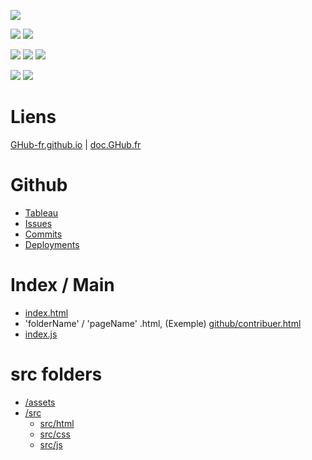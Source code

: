 <a href=""><img src="https://img.shields.io/website?down_color=red&down_message=offline&style=for-the-badge&up_color=green&up_message=online&url=https%3A%2F%2FGHub-fr.github.io"></a>

<a href=""><img src="https://img.shields.io/github/commit-activity/m/GHub-fr/GHub-fr.github.io?color=red&style=for-the-badge"></a>
<a href=""><img src="https://img.shields.io/github/last-commit/GHub-fr/GHub-fr.github.io?color=red&style=for-the-badge"></a>

<a href=""><img src="https://img.shields.io/github/stars/GHub-fr?color=red&style=for-the-badge"></a>
<a href=""><img src="https://img.shields.io/github/stars/GHub-fr/GHub-fr.github.io?color=red&label=repo%20stars&style=for-the-badge"></a>
<a href=""><img src="https://img.shields.io/github/contributors/GHub-fr/GHub-fr.github.io?style=for-the-badge"></a>

<a href=""><img src="https://img.shields.io/github/languages/code-size/GHub-fr/GHub-fr.github.io?color=red"></a>
<a href=""><img src="https://img.shields.io/github/repo-size/GHub-fr/GHub-fr.github.io?color=red"></a>

# Liens
[GHub-fr.github.io](https://GHub-fr.github.io) | [doc.GHub.fr](https://doc.ghub.fr)

# Github
- [Tableau](https://github.com/orgs/GHub-fr/projects/4/)
- [Issues](https://github.com/GHub-fr/GHub-fr.github.io/issues)
- [Commits](https://github.com/GHub-fr/GHub-fr.github.io/commits/main)
- [Deployments](https://github.com/GHub-fr/GHub-fr.github.io/deployments)

# Index / Main
- [index.html](https://github.com/GHub-fr/GHub-fr.github.io/blob/main/index.html)
- 'folderName' / 'pageName' .html, (Exemple) [github/contribuer.html](https://github.com/GHub-fr/GHub-fr.github.io/blob/main/github/contribuer.html)
- [index.js](https://github.com/GHub-fr/GHub-fr.github.io/blob/main/src/js/index.js)

# src folders
- [/assets](https://github.com/GHub-fr/GHub-fr.github.io/blob/main/assets)
- [/src](https://github.com/GHub-fr/GHub-fr.github.io/blob/main/src)
  - [src/html](https://github.com/GHub-fr/GHub-fr.github.io/blob/main/src/html)
  - [src/css](https://github.com/GHub-fr/GHub-fr.github.io/blob/main/src/css)
  - [src/js](https://github.com/GHub-fr/GHub-fr.github.io/blob/main/src/js)
